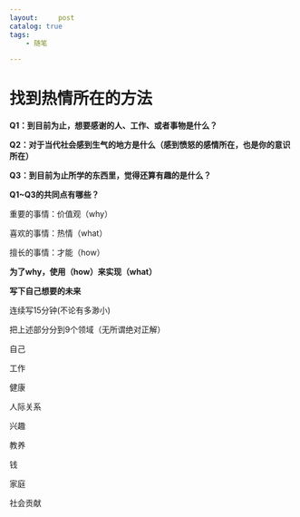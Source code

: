 ```yaml
---
layout:     post
catalog: true
tags:
    - 随笔

---
```


# 找到热情所在的方法

**Q1：到目前为止，想要感谢的人、工作、或者事物是什么？**



**Q2：对于当代社会感到生气的地方是什么（感到愤怒的感情所在，也是你的意识所在）**



**Q3：到目前为止所学的东西里，觉得还算有趣的是什么？**



**Q1~Q3的共同点有哪些？**

重要的事情：价值观（why）

喜欢的事情：热情（what）

擅长的事情：才能（how）

**为了why，使用（how）来实现（what）**

**写下自己想要的未来**

连续写15分钟(不论有多渺小)

把上述部分分到9个领域（无所谓绝对正解）

自己

工作

健康

人际关系

兴趣

教养

钱

家庭

社会贡献